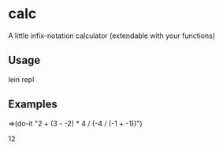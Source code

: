 # calc

A little infix-notation calculator
(extendable with your functions)

## Usage

lein repl

## Examples

=>(do-it "2 + (3 - -2) * 4 / (-4 / (-1 + -1))")

12
